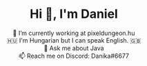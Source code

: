 <h1 align="center">Hi 👋, I'm Daniel</h1>
<p align="center">
 🔭 I’m currently working at pixeldungeon.hu<br>
 🇭🇺 I'm Hungarian but I can speak English. 🇬🇧<br>
 💬 Ask me about Java<br>
 📫 Reach me on Discord: Danika#6677<br>
</p>
